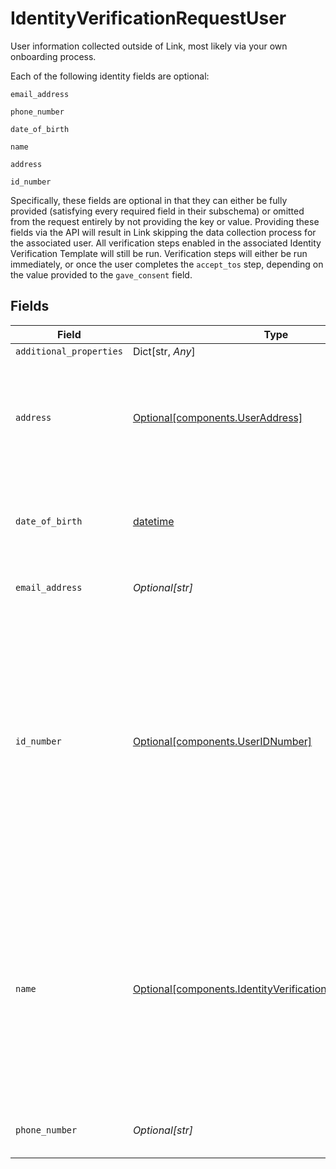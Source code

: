 # IdentityVerificationRequestUser

User information collected outside of Link, most likely via your own onboarding process.

Each of the following identity fields are optional:

`email_address`

`phone_number`

`date_of_birth`

`name`

`address`

`id_number`

Specifically, these fields are optional in that they can either be fully provided (satisfying every required field in their subschema) or omitted from the request entirely by not providing the key or value.
Providing these fields via the API will result in Link skipping the data collection process for the associated user. All verification steps enabled in the associated Identity Verification Template will still be run. Verification steps will either be run immediately, or once the user completes the `accept_tos` step, depending on the value provided to the `gave_consent` field.


## Fields

| Field                                                                                                                                                                                                                   | Type                                                                                                                                                                                                                    | Required                                                                                                                                                                                                                | Description                                                                                                                                                                                                             | Example                                                                                                                                                                                                                 |
| ----------------------------------------------------------------------------------------------------------------------------------------------------------------------------------------------------------------------- | ----------------------------------------------------------------------------------------------------------------------------------------------------------------------------------------------------------------------- | ----------------------------------------------------------------------------------------------------------------------------------------------------------------------------------------------------------------------- | ----------------------------------------------------------------------------------------------------------------------------------------------------------------------------------------------------------------------- | ----------------------------------------------------------------------------------------------------------------------------------------------------------------------------------------------------------------------- |
| `additional_properties`                                                                                                                                                                                                 | Dict[str, *Any*]                                                                                                                                                                                                        | :heavy_minus_sign:                                                                                                                                                                                                      | N/A                                                                                                                                                                                                                     |                                                                                                                                                                                                                         |
| `address`                                                                                                                                                                                                               | [Optional[components.UserAddress]](../../models/components/useraddress.md)                                                                                                                                              | :heavy_minus_sign:                                                                                                                                                                                                      | Home address for the user. For more context on this field, see [Input Validation by Country](https://plaid.com/docs/identity-verification/hybrid-input-validation/#input-validation-by-country).                        |                                                                                                                                                                                                                         |
| `date_of_birth`                                                                                                                                                                                                         | [datetime](https://docs.python.org/3/library/datetime.html#datetime-objects)                                                                                                                                            | :heavy_minus_sign:                                                                                                                                                                                                      | A date in the format YYYY-MM-DD (RFC 3339 Section 5.6).                                                                                                                                                                 | 1990-05-29                                                                                                                                                                                                              |
| `email_address`                                                                                                                                                                                                         | *Optional[str]*                                                                                                                                                                                                         | :heavy_minus_sign:                                                                                                                                                                                                      | A valid email address.                                                                                                                                                                                                  | user@example.com                                                                                                                                                                                                        |
| `id_number`                                                                                                                                                                                                             | [Optional[components.UserIDNumber]](../../models/components/useridnumber.md)                                                                                                                                            | :heavy_minus_sign:                                                                                                                                                                                                      | ID number submitted by the user, currently used only for the Identity Verification product. If the user has not submitted this data yet, this field will be `null`. Otherwise, both fields are guaranteed to be filled. |                                                                                                                                                                                                                         |
| `name`                                                                                                                                                                                                                  | [Optional[components.IdentityVerificationRequestUserName]](../../models/components/identityverificationrequestusername.md)                                                                                              | :heavy_minus_sign:                                                                                                                                                                                                      | You can use this field to pre-populate the user's legal name; if it is provided here, they will not be prompted to enter their name in the identity verification attempt.                                               |                                                                                                                                                                                                                         |
| `phone_number`                                                                                                                                                                                                          | *Optional[str]*                                                                                                                                                                                                         | :heavy_minus_sign:                                                                                                                                                                                                      | A phone number in E.164 format.                                                                                                                                                                                         | +19876543212                                                                                                                                                                                                            |